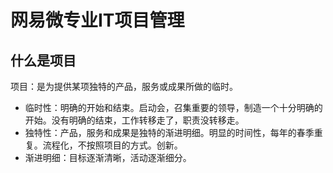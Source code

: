 # 网易微专业IT项目管理 #

## 什么是项目 ##

项目：是为提供某项独特的产品，服务或成果所做的临时。

* 临时性：明确的开始和结束。启动会，召集重要的领导，制造一个十分明确的开始。没有明确的结束，工作转移走了，职责没转移走。
* 独特性：产品，服务和成果是独特的渐进明细。明显的时间性，每年的春季重复。流程化，不按照项目的方式。创新。
* 渐进明细：目标逐渐清晰，活动逐渐细分。

